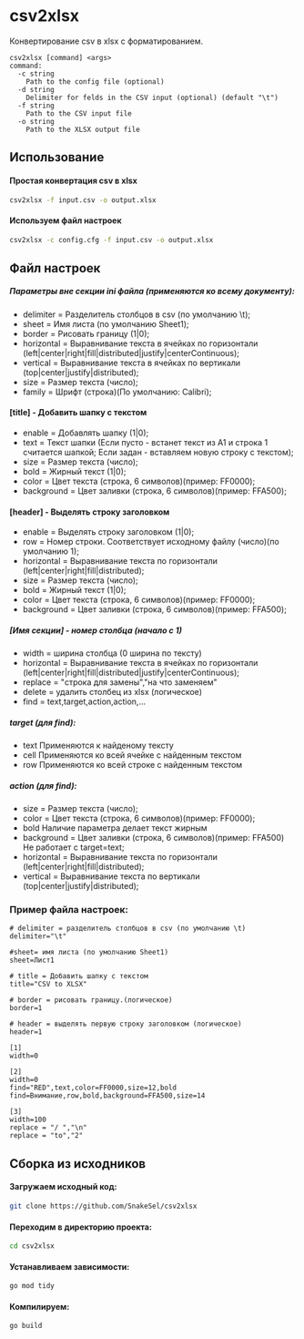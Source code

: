 # csv2xlsx

Конвертирование csv в xlsx с форматированием.

```
csv2xlsx [command] <args>
command:
  -c string
    Path to the config file (optional)
  -d string
    Delimiter for felds in the CSV input (optional) (default "\t")
  -f string
    Path to the CSV input file
  -o string
    Path to the XLSX output file
```
## Использование
#### Простая конвертация csv в xlsx
```sh
csv2xlsx -f input.csv -o output.xlsx
```
#### Используем файл настроек
```sh
csv2xlsx -c config.cfg -f input.csv -o output.xlsx
```
## Файл настроек
##### Параметры вне секции ini файла (применяются ко всему документу):
 - delimiter = Разделитель столбцов в csv (по умолчанию \t);
 - sheet = Имя листа (по умолчанию Sheet1);
 - border = Рисовать границу (1|0);
 - horizontal = Выравнивание текста в ячейках по горизонтали (left|center|right|fill|distributed|justify|centerContinuous);
 - vertical = Выравнивание текста в ячейках по вертикали (top|center|justify|distributed);
 - size = Размер текста (число);
 - family = Шрифт (строка)(По умолчанию: Calibri);

#### [title] - Добавить шапку с текстом
 - enable = Добавлять шапку (1|0);
 - text = Текст шапки (Если пусто - встанет текст из A1 и строка 1 считается шапкой; Если задан - вставляем новую строку с текстом);
 - size = Размер текста (число);
 - bold = Жирный текст (1|0);
 - color = Цвет текста (строка, 6 символов)(пример: FF0000);
 - background = Цвет заливки (строка, 6 символов)(пример: FFA500);

#### [header] - Выделять строку заголовком
 - enable = Выделять строку заголовком (1|0);
 - row = Номер строки. Соответствует исходному файлу (число)(по умолчанию 1);
 - horizontal = Выравнивание текста по горизонтали (left|center|right|fill|distributed);
 - size = Размер текста (число);
 - bold = Жирный текст (1|0);
 - color = Цвет текста (строка, 6 символов)(пример: FF0000);
 - background = Цвет заливки (строка, 6 символов)(пример: FFA500);

##### [Имя секции] - номер столбца (начало с 1)
 - width = ширина столбца (0 ширина по тексту)
 - horizontal = Выравнивание текста в ячейках по горизонтали (left|center|right|fill|distributed|justify|centerContinuous);
 - replace = "строка для замены","на что заменяем"
 - delete = удалить столбец из xlsx (логическое)
 - find = text,target,action,action,...
##### target (для find):
 - text Применяются к найденому тексту
 - cell Применяются ко всей ячейке с найденным текстом
 - row Применяются ко всей строке с найденным текстом
##### action (для find):
  - size = Размер текста (число);
  - color = Цвет текста (строка, 6 символов)(пример: FF0000);
  - bold Наличие параметра делает текст жирным
  - background = Цвет заливки (строка, 6 символов)(пример: FFA500) Не работает с target=text;
  - horizontal = Выравнивание текста по горизонтали (left|center|right|fill|distributed);
  - vertical = Выравнивание текста по вертикали (top|center|justify|distributed);

### Пример файла настроек:
```
# delimiter = разделитель столбцов в csv (по умолчанию \t)
delimiter="\t"

#sheet= имя листа (по умолчанию Sheet1)
sheet=Лист1

# title = Добавить шапку с текстом
title="CSV to XLSX"

# border = рисовать границу.(логическое)
border=1

# header = выделять первую строку заголовком (логическое)
header=1

[1]
width=0

[2]
width=0
find="RED",text,color=FF0000,size=12,bold
find=Внимание,row,bold,background=FFA500,size=14

[3]
width=100
replace = "/ ","\n"
replace = "to","2"
```

## Сборка из исходников
#### Загружаем исходный код:
```sh
git clone https://github.com/SnakeSel/csv2xlsx
```
#### Переходим в директорию проекта:
```sh
cd csv2xlsx
```
#### Устанавливаем зависимости:
```sh
go mod tidy
```
#### Компилируем:
```sh
go build
```
